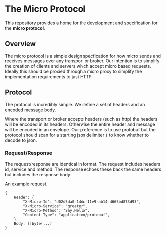 # The Micro Protocol

This repository provides a home for the development and specification for the **micro protocol**. 

## Overview

The micro protocol is a simple design specfication for how micro sends and receives messages over any transport or broker. 
Our intention is to simplify the creation of clients and servers which accept micro based requests. Ideally this 
should be proxied through a micro proxy to simplify the implementation requirements to just HTTP.

## Protocol

The protocol is incredibly simple. We define a set of headers and an encoded message body.

Where the transport or broker accepts headers (such as http) the headers will be encoded in its headers. Otherwise 
the entire header and message will be encoded in an envelope. Our preference is to use protobuf but the protocol 
should scan for a starting json delimiter `{` to know whether to decode to json.

### Request/Response

The request/response are identical in format. The request includes headers id, service and method. The response echoes these 
back the same headers but includes the response body.

An example request.

```
{
	Header: {
		"X-Micro-Id": "d02d5da0-14dc-11e9-ab14-d663bd873d93",
		"X-Micro-Service": "greeter",
		"X-Micro-Method": "Say.Hello",
		"Content-Type": "application/protobuf",
	}
	Body: []byte(...)
}
```

